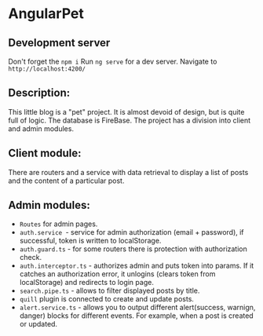 # AngularPet
## Development server
Don't forget the `npm i`
Run `ng serve` for a dev server. Navigate to `http://localhost:4200/`

## Description:
This little blog is a "pet" project.
It is almost devoid of design, but is quite full of logic. The database is FireBase.
The project has a division into client and admin modules.

## Client module:
There are routers and a service with data retrieval to display a list of posts and the content of a particular post.

## Admin modules:
- `Routes` for admin pages.
- `auth.service `- service for admin authorization (email + password), if successful, token is written to localStorage.
- `auth.guard.ts` - for some routers there is protection with authorization check.
- `auth.interceptor.ts` - authorizes admin and puts token into params. If it catches an authorization error, it unlogins (clears token from localStorage) and redirects to login page.
- `search.pipe.ts` - allows to filter displayed posts by title.
- `quill` plugin is connected to create and update posts.
- `alert.service.ts` - allows you to output different alert(success, warnign, danger) blocks for different events. For example, when a post is created or updated.
